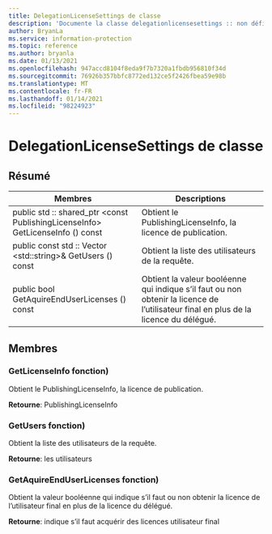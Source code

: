 ```yaml
---
title: DelegationLicenseSettings de classe
description: 'Documente la classe delegationlicensesettings :: non définie du kit de développement logiciel (SDK) Microsoft Information Protection (MIP).'
author: BryanLa
ms.service: information-protection
ms.topic: reference
ms.author: bryanla
ms.date: 01/13/2021
ms.openlocfilehash: 947accd8104f8eda9f7b7320a1fbdb956810f34d
ms.sourcegitcommit: 76926b357bbfc8772ed132ce5f2426fbea59e98b
ms.translationtype: MT
ms.contentlocale: fr-FR
ms.lasthandoff: 01/14/2021
ms.locfileid: "98224923"
---
```

# <a name="class-delegationlicensesettings"></a>DelegationLicenseSettings de classe 
  
## <a name="summary"></a>Résumé
 Membres                        | Descriptions                                
--------------------------------|---------------------------------------------
public std :: shared_ptr \<const PublishingLicenseInfo\> GetLicenseInfo () const  |  Obtient le PublishingLicenseInfo, la licence de publication.
public const std :: Vector \<std::string\>& GetUsers () const  |  Obtient la liste des utilisateurs de la requête.
public bool GetAquireEndUserLicenses () const  |  Obtient la valeur booléenne qui indique s’il faut ou non obtenir la licence de l’utilisateur final en plus de la licence du délégué.
  
## <a name="members"></a>Membres
  
### <a name="getlicenseinfo-function"></a>GetLicenseInfo fonction)
Obtient le PublishingLicenseInfo, la licence de publication.

  
**Retourne**: PublishingLicenseInfo
  
### <a name="getusers-function"></a>GetUsers fonction)
Obtient la liste des utilisateurs de la requête.

  
**Retourne**: les utilisateurs
  
### <a name="getaquireenduserlicenses-function"></a>GetAquireEndUserLicenses fonction)
Obtient la valeur booléenne qui indique s’il faut ou non obtenir la licence de l’utilisateur final en plus de la licence du délégué.

  
**Retourne**: indique s’il faut acquérir des licences utilisateur final